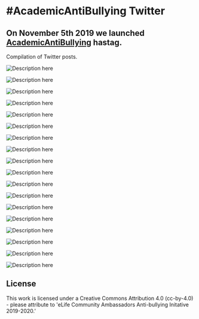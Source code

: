 # #AcademicAntiBullying Twitter 

## On November 5th 2019 we launched [**AcademicAntiBullying**](https://twitter.com/hashtag/AcademicAntiBullying) hastag.

Compilation of Twitter posts.

![Description here](11.05.2019.png)


![Description here](11.05.2019_2.png)


![Description here](11.11.2019.png)


![Description here](11.27.2019.png)


![Description here](12.03.2019.png)


![Description here](02.17.2020.png)


![Description here](03.08.2020.png)


![Description here](03.23.2020.png)


![Description here](04.06.2020.png)


![Description here](04.20.2020.png)


![Description here](04.27.2020.png)


![Description here](05.04.2020.png)


![Description here](05.04.2020.png)


![Description here](05.11.2020.png)


![Description here](05.25.2020.png)


![Description here](03.08.2020.png)

![Description here](06.04.2020.png)

![Description here](06.05.2020.png)

## License

This work is licensed under a Creative Commons Attribution 4.0 (cc-by-4.0) - please attribute to 'eLife Community Ambassadors Anti-bullying Initative 2019-2020.'



